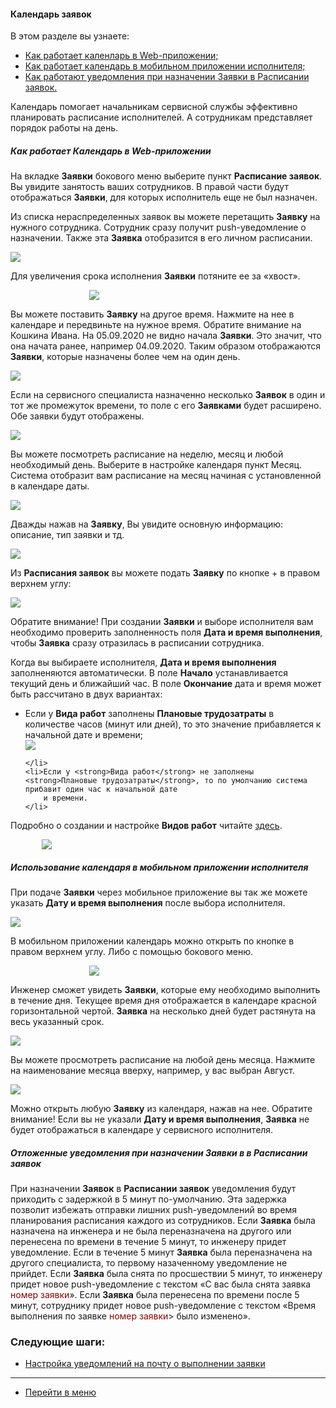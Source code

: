 #### Календарь заявок
В этом разделе вы узнаете:
<html>
<meta charset="utf-8">
<title>Быстрый переход внутри документа</title>
<ul>
    <li><a href="#calweb">Как работает каленларь в Web-приложении;</a></li>
    <li><a href="#calmob">Как работает календарь в мобильном приложении исполнителя;</a></li>
    <li><a href="#pushdelay">Как работают уведомления при назначении Заявки в Расписании заявок.</a></li>
</ul>
</html>

<p>Календарь помогает начальникам сервисной службы эффективно планировать расписание исполнителей. А сотрудникам
    представляет порядок работы на день.</p>

<h5 id="calweb">Как работает Календарь в Web-приложении</h5>

<p>На вкладке <strong>Заявки</strong> бокового меню выберите пункт <strong>Расписание заявок</strong>. Вы увидите занятость ваших сотрудников. В правой
    части будут отображаться <strong>Заявки</strong>, для которых исполнитель еще не был назначен.</p>
<p>Из списка нераспределенных заявок вы можете перетащить <strong>Заявку</strong> на нужного сотрудника. Сотрудник сразу получит
    push-уведомление о назначении. Также эта <strong>Заявка</strong> отобразится в его личном расписании.</p>
<div>
    <img style="margin: 0 auto; display: block; max-width: 100%;"
         src="/attachments/images/FAQ/USER/Calendar/Calendar.jpg"/>
</div>

<p>Для увеличения срока исполнения <strong>Заявки</strong> потяните ее за «хвост».</p>

<div>
    <img style="margin: 0 auto; display: block; max-width: 50%;"
         src="/attachments/images/FAQ/USER/Calendar/TicketsTail.jpg"/>
</div>
<p> Вы можете поставить <strong>Заявку</strong> на другое время. Нажмите на нее в календаре и передвиньте на нужное время. Обратите
    внимание на Кошкина Ивана. На 05.09.2020 не видно начала <strong>Заявки</strong>. Это
    значит, что она начата ранее, например 04.09.2020. Таким образом отображаются <strong>Заявки</strong>, которые назначены более чем на
    один день.</p>

<div>
    <img style="margin: 0 auto; display: block; max-width: 100%;"
         src="/attachments/images/FAQ/USER/Calendar/Calendar2.png"/>
</div>

<p>Если на сервисного специалиста назначенно несколько <strong>Заявок</strong> в один и тот же промежуток времени, то поле с его <strong>Заявками</strong>
    будет расширено. Обе заявки будут отображены.</p>

<div>
    <img style="margin: 0 auto; display: block; max-width: 100%;"
         src="/attachments/images/FAQ/USER/Calendar/TwoTickets.jpg"/>
</div>


<p>Вы можете посмотреть расписание на неделю, месяц и любой необходимый день.
    Выберите в настройке календаря пункт Месяц. Система отобразит вам расписание на месяц начиная с установленной в
    календаре даты.</p>
<div>
    <img style="margin: 0 auto; display: block; max-width: 100%;"
         src="/attachments/images/FAQ/USER/Calendar/Mounth.jpg"/>
</div>

<p>Дважды нажав на <strong>Заявку</strong>, Вы увидите основную информацию: описание, тип заявки и тд.</p>
<div>
    <img style="margin: 0 auto; display: block; max-width: 100%;"
         src="/attachments/images/FAQ/USER/Calendar/TicketInfo.jpg"/>
</div>

<p>Из <strong>Расписания заявок</strong> вы можете подать <strong>Заявку</strong> по кнопке + в правом верхнем углу:</p>

<div>
    <img style="margin: 0 auto; display: block; max-width: 100%;"
         src="/attachments/images/FAQ/USER/Calendar/CreateTicket.jpg"/>
</div>

<p>Обратите внимание! При создании <strong>Заявки</strong> и выборе исполнителя вам необходимо проверить заполненность поля <strong>Дата и время
    выполнения</strong>, чтобы
    <strong>Заявка</strong> сразу отразилась в расписании сотрудника.</p>
<p>Когда вы выбираете исполнителя, <strong>Дата и время выполнения</strong> заполненяются автоматически. В поле <strong>Начало</strong> устанавливается
    текущий день и ближайший час. В поле <strong>Окончание</strong> дата и время может быть рассчитано в двух вариантах: </p>
<ul>
    <li>Если у <strong>Вида работ</strong> заполнены <strong>Плановые трудозатраты</strong> в количестве часов (минут или дней), то это значение
        прибавляется к начальной дате и времени;
        <div>
            <img style="margin: 0 auto; display: block; max-width: 100%;"
                 src="/attachments/images/FAQ/USER/Calendar/CreateTicket.jpg"/>
        </div>

    </li>
    <li>Если у <strong>Вида работ</strong> не заполнены <strong>Плановые трудозатраты</strong>, то по умолчанию система прибавит один час к начальной дате
        и времени.
    </li>
</ul>

<p>Подробно о создании и настройке <strong>Видов работ</strong> читайте <a
        href="https://wiki.hubex.ru/docs/FAQ/RU/admin/WorkType.html">здесь</a>.</p>
<div>
    <img style="margin: 0 auto; display: block; max-width: 80%;"
         src="/attachments/images/FAQ/USER/Calendar/Time.jpg"/>
</div>

<h5 id="calmob">Использование календаря в мобильном приложении исполнителя</h5>

<p>При подаче <strong>Заявки</strong> через мобильное приложение вы так же можете указать <strong>Дату и время выполнения</strong> после выбора
    исполнителя.</p>

<div>
    <img style="margin: 0 auto; display: block; max-width: 100%;" src="/attachments/images/FAQ/USER/Calendar/cal7.jpg"/>
</div>

<p>В мобильном приложении календарь можно открыть по кнопке в правом
    верхнем углу. Либо с помощью бокового меню.</p>

<div>
    <img style="margin: 0 auto; display: block; max-width: 50%;"
         src="/attachments/images/FAQ/USER/Calendar/CalendarMob.jpg"/>
</div>

<p>Инженер сможет увидеть <strong>Заявки</strong>, которые ему необходимо выполнить в течение дня. Текущее время дня отображается в
    календаре красной горизонтальной чертой. <strong>Заявка</strong> на несколько дней будет растянута на весь указанный срок.</p>

<div>
    <img style="margin: 0 auto; display: block; max-width: 100%;" src="/attachments/images/FAQ/USER/Calendar/cal9.png"/>
</div>

<p>Вы можете просмотреть расписание на любой день месяца. Нажмите на наименование месяца вверху, например, у вас выбран
    Август.</p>

<div>
    <img style="margin: 0 auto; display: block; max-width: 100%;"
         src="/attachments/images/FAQ/USER/Calendar/cal10.jpg"/>
</div>

<p>Можно открыть любую <strong>Заявку</strong> из календаря, нажав на нее.
    Обратите внимание! Если вы не указали <strong>Дату и время выполнения</strong>, <strong>Заявка</strong> не будет отображаться в календаре у сервисного
    исполнителя.</p>

<h5 id="pushdelay">Отложенные уведомления при назначении Заявки в в Расписании заявок</h5>
<p>При назначении <strong>Заявок</strong> в <strong>Расписании заявок</strong> уведомления будут приходить с задержкой
    в 5 минут по-умолчанию. Эта задержка позволит избежать отправки лишних push-уведомлений во время планирования расписания каждого из сотрудников.
    Если <strong>Заявка</strong> была назначена на инженера и не была переназначена на другого или перенесена по времени в течение 5 минут, то инженеру придет
    уведомление. Если в течение 5 минут <strong>Заявка</strong> была переназначена на
    другого специалиста, то первому назаченному уведомление не прийдет. Если <strong>Заявка</strong> была снята по просшествии 5 минут, то инженеру придет новое
    push-уведомление с текстом «С вас была снята заявка <span style="color: darkred">номер заявки</span>». Если <strong>Заявка</strong> была перенесена по времени после 5 минут, сотруднику придет новое push-уведомление с текстом
    «Время выполнения по заявке <span style="color: darkred">номер заявки</span>> было изменено».
</p>


### Следующие шаги:
- [Настройка уведомлений на почту о выполнении заявки](./HowToManageNotifications.md)


___
- [Перейти в меню](http://wiki.hubex.ru)
